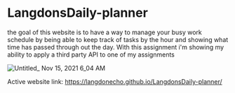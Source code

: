 # LangdonsDaily-planner
the goal of this website is to have a way to manage your busy work schedule by being able to keep track of tasks by the hour and showing what time has passed through out the day. With this assignment i'm showing my ability to apply a third party API to one of my assignments

![Untitled_ Nov 15, 2021 6_04 AM](https://user-images.githubusercontent.com/86031485/141779750-0d66dd15-b544-40b3-9ced-4260ff7e416f.gif)

Active website link: https://langdonecho.github.io/LangdonsDaily-planner/